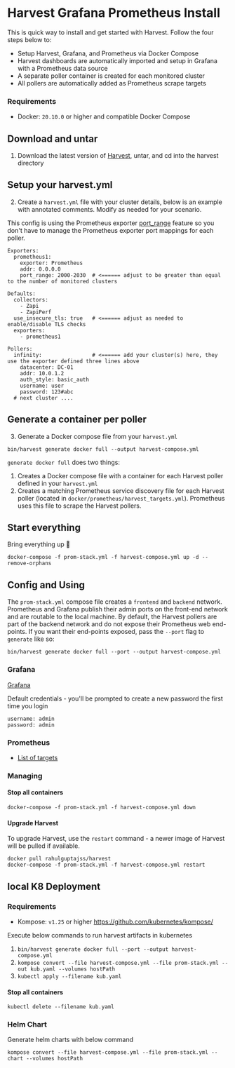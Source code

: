 # Harvest Grafana Prometheus Install

This is quick way to install and get started with Harvest. Follow the four steps below to:

- Setup Harvest, Grafana, and Prometheus via Docker Compose
- Harvest dashboards are automatically imported and setup in Grafana with a Prometheus data source
- A separate poller container is created for each monitored cluster
- All pollers are automatically added as Prometheus scrape targets

### Requirements
- Docker: `20.10.0` or higher and compatible Docker Compose

## Download and untar

1. Download the latest version of [Harvest](https://github.com/NetApp/harvest#installation), untar, and cd into the harvest directory

## Setup your harvest.yml

2. Create a `harvest.yml` file with your cluster details, below is an example with annotated comments. Modify as needed for your scenario.

This config is using the Prometheus exporter [port_range](https://github.com/NetApp/harvest/blob/main/cmd/exporters/prometheus/README.md#parameters) feature so you don't have to manage the Prometheus exporter port mappings for each poller.

```
Exporters:
  prometheus1:
    exporter: Prometheus
    addr: 0.0.0.0
    port_range: 2000-2030  # <====== adjust to be greater than equal to the number of monitored clusters

Defaults:
  collectors:
    - Zapi
    - ZapiPerf
  use_insecure_tls: true   # <====== adjust as needed to enable/disable TLS checks 
  exporters:
    - prometheus1

Pollers:
  infinity:                # <====== add your cluster(s) here, they use the exporter defined three lines above
    datacenter: DC-01
    addr: 10.0.1.2
    auth_style: basic_auth
    username: user
    password: 123#abc
  # next cluster ....  
```
   
## Generate a container per poller

3. Generate a Docker compose file from your `harvest.yml`
   
```
bin/harvest generate docker full --output harvest-compose.yml
```

`generate docker full` does two things:
1. Creates a Docker compose file with a container for each Harvest poller defined in your `harvest.yml`
2. Creates a matching Prometheus service discovery file for each Harvest poller (located in `docker/prometheus/harvest_targets.yml`). Prometheus uses this file to scrape the Harvest pollers. 

## Start everything

Bring everything up :rocket:
   
```
docker-compose -f prom-stack.yml -f harvest-compose.yml up -d --remove-orphans
```

## Config and Using

The `prom-stack.yml` compose file creates a `frontend` and `backend` network. Prometheus and Grafana publish their admin ports on the front-end network and are routable to the local machine. By default, the Harvest pollers are part of the backend network and do not expose their Prometheus web end-points. If you want their end-points exposed, pass the `--port` flag to `generate` like so:

```
bin/harvest generate docker full --port --output harvest-compose.yml
```

### Grafana

[Grafana](http://localhost:3000/)

Default credentials - you'll be prompted to create a new password the first time you login

```
username: admin
password: admin
```

### Prometheus

- [List of targets](http://localhost:9090/targets)

### Managing

#### Stop all containers

```
docker-compose -f prom-stack.yml -f harvest-compose.yml down
```

#### Upgrade Harvest

To upgrade Harvest, use the `restart` command - a newer image of Harvest will be pulled if available.

```
docker pull rahulguptajss/harvest
docker-compose -f prom-stack.yml -f harvest-compose.yml restart
```

## local K8 Deployment

### Requirements
- Kompose: `v1.25` or higher https://github.com/kubernetes/kompose/

Execute below commands to run harvest artifacts in kubernetes

1. ```bin/harvest generate docker full --port --output harvest-compose.yml```
2. ```kompose convert --file harvest-compose.yml --file prom-stack.yml --out kub.yaml --volumes hostPath```
3. ```kubectl apply --filename kub.yaml```

#### Stop all containers

```kubectl delete --filename kub.yaml```

### Helm Chart

Generate helm charts with below command

```
kompose convert --file harvest-compose.yml --file prom-stack.yml --chart --volumes hostPath
```

